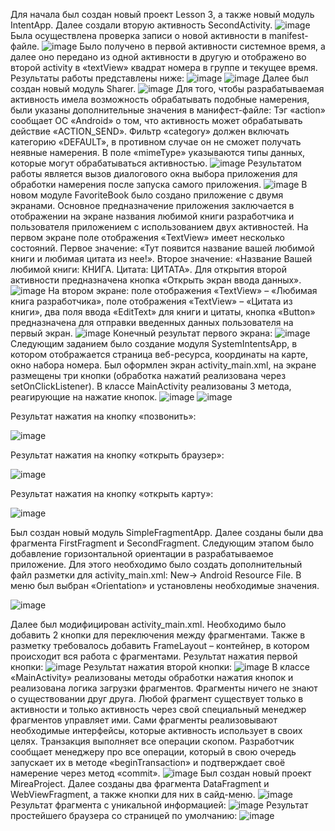 Для начала был создан новый проект Lesson 3, а также новый модуль IntentApp. Далее создали вторую активность SecondActivity.
![image](https://github.com/user-attachments/assets/a2371b15-3ec1-43fe-999e-ef5f1a61e5ff)
Была осуществлена проверка записи о новой активности в manifest-файле.
![image](https://github.com/user-attachments/assets/2472a36d-c7a8-42d8-9478-d119651e6577)
Было получено в первой активности системное время, а далее оно передано из одной активности в другую и отображено во второй activity в «textView» квадрат номера в группе и текущее время. Результаты работы представлены ниже:
![image](https://github.com/user-attachments/assets/73012ae1-5281-4713-b8ae-b5811f6f0776)
![image](https://github.com/user-attachments/assets/128c7ee0-1728-451e-a23d-f766dd843479)
Далее был создан новый модуль Sharer.
![image](https://github.com/user-attachments/assets/72b41449-0789-435d-9b60-8cb08f4a38e1)
Для того, чтобы разрабатываемая активность имела возможность обрабатывать подобные намерения, были указаны дополнительные значения в манифест-файле:
Тэг «action» сообщает ОС «Android» о том, что активность может обрабатывать действие «ACTION_SEND». Фильтр «category» должен включать категорию «DEFAULT», в противном случае он не сможет получать неявные намерения. В поле «mimeType» указываются типы данных, которые могут обрабатываться активностью.
![image](https://github.com/user-attachments/assets/8059142f-92a2-4c3a-83a5-b4690e02e93c)
Результатом работы является вызов диалогового окна выбора приложения для обработки намерения после запуска самого приложения.
![image](https://github.com/user-attachments/assets/eb5a8a07-4aeb-4c52-ac11-ca2bf9fd420b)
В новом модуле FavoriteBook было создано приложение с двумя экранами. Основное предназначение приложения заключается в отображении на экране названия любимой книги разработчика и пользователя приложением с использованием двух активностей. 
На первом экране поле отображения «TextView» имеет несколько состояний. Первое значение: «Тут появится название вашей любимой книги и любимая цитата из нее!». Второе значение: «Название Вашей любимой книги: КНИГА. Цитата: ЦИТАТА».
Для открытия второй активности предназначена кнопка  «Открыть экран ввода данных».
![image](https://github.com/user-attachments/assets/f7923893-70be-4007-802a-9f6c86d6f322)
На втором экране: поле отображения «TextView» – «Любимая книга разработчика», поле отображения «TextView» – «Цитата из книги», два поля ввода «EditText» для книги и цитаты, кнопка «Button» предназначена для отправки введенных данных пользователя на первый экран.
![image](https://github.com/user-attachments/assets/3c88e880-2ddd-4383-855f-6ad52ee5c68e)
Конечный результат первого экрана:
![image](https://github.com/user-attachments/assets/989a04d3-1356-4cac-b66a-9a79101cff75)
Следующим заданием было создание модуля SystemIntentsApp, в котором отображается страница веб-ресурса, координаты на карте, окно набора номера.
Был оформлен экран activity_main.xml, на экране размещены три кнопки (обработка нажатий реализована через setOnClickListener). В классе MainActivity реализованы 3 метода, реагирующие на нажатие кнопок.
![image](https://github.com/user-attachments/assets/3a386b06-41c7-43d6-aaf2-3f30eacf7e39)
![image](https://github.com/user-attachments/assets/e2d564dd-6a93-4ae9-a7e9-ced419493f7a)

Результат нажатия на кнопку «позвонить»:

![image](https://github.com/user-attachments/assets/5c7967d4-c8d0-4e5b-ab49-113b06b06277)

Результат нажатия на кнопку «открыть браузер»:

![image](https://github.com/user-attachments/assets/405d56af-b00f-491d-810b-0f335cce525a)

Результат нажатия на кнопку «открыть карту»:

![image](https://github.com/user-attachments/assets/2fdac63b-d46c-4957-a102-ada9341813ce)

Был создан новый модуль SimpleFragmentApp. Далее созданы были два фрагмента FirstFragment и SecondFragment. Следующим этапом было добавление горизонтальной ориентации в разрабатываемое приложение. Для этого необходимо было создать дополнительный файл разметки для activity_main.xml: New-> Android Resource File. В меню был выбран «Orientation» и установлены необходимые значения.

![image](https://github.com/user-attachments/assets/90c83157-68d0-4720-a07f-d7545a35e863)

Далее был модифицирован activity_main.xml. Необходимо было добавить 2 кнопки для переключения между фрагментами. Также в разметку требовалось добавить FrameLayout – контейнер, в котором происходит вся работа с фрагментами. Результат нажатия первой кнопки:
![image](https://github.com/user-attachments/assets/0bdca6b9-907f-4a61-a78a-d1efa886ceee)
Результат нажатия второй кнопки:
![image](https://github.com/user-attachments/assets/eeaf7e96-bb27-4e4d-b132-59be9bb41343)
В классе «MainActivity» реализованы методы обработки нажатия кнопок и реализована логика загрузки фрагментов. Фрагменты ничего не знают о существовании друг друга. Любой фрагмент существует только в активности и только активность через свой специальный менеджер фрагментов управляет ими. Сами фрагменты реализовывают необходимые интерфейсы, которые активность использует в своих целях. Транзакция выполняет все операции скопом. Разработчик сообщает менеджеру про все операции, который в свою очередь запускает их в методе «beginTransaction» и подтверждает своё намерение через метод «commit».
![image](https://github.com/user-attachments/assets/cedd7b03-05e9-4c28-8494-dff99f0910c8)
Был создан новый проект MireaProject. Далее созданы два фрагмента DataFragment и WebViewFragment, а также кнопки для них в сайд-меню.
![image](https://github.com/user-attachments/assets/09a97197-ce68-49e7-815a-533b0ffb2b31)
Результат фрагмента с уникальной информацией:
![image](https://github.com/user-attachments/assets/34b11a66-17d6-4a55-890b-53016b820251)
Результат простейшего браузера со страницей по умолчанию:
![image](https://github.com/user-attachments/assets/89d5cae9-21eb-48ac-8042-4a5567b241c6)



